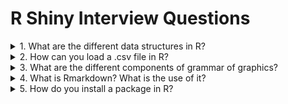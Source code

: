 # R Shiny Interview Questions 

<details>
<summary> 1. What are the different data structures in R?  </summary>
<br/>

Broadly speaking these are Data Structures available in R:
* Vector - A vector is a sequence of data elements of the same basic type. Members in a vector are called components.
* List	- Lists are the R objects which contain elements of different types like − numbers, strings, vectors or another list inside it.
* Matrix - A matrix is a two-dimensional data structure. Matrices are used to bind vectors from the same length.  All the elements of a matrix must be of the same type (numeric, logical, character, complex).
* Dataframe - A data frame is more generic than a matrix, i.e different columns can have different data types (numeric, character, logical, etc). It combines features of matrices and lists like a rectangular list.
  
---
</details>

<details>
<summary> 2. How can you load a .csv file in R?  </summary>
<br/>

```r
house<-read.csv("C:/Users/User/Desktop/data.csv")
```
  
---
</details>

<details>
<summary> 3. What are the different components of grammar of graphics? </summary>
<br/>

Broadly speaking these are different components in grammar of graphics:

* Data layer
* Aesthetics layer
* Geometry layer
* Facet layer
* Co-ordinate layer
* Themes layer
  
---
</details>
  
<details>
<summary> 4. What is Rmarkdown? What is the use of it? </summary>
<br/>

RMarkdown is a reporting tool provided by R. With the help of Rmarkdown, you can create high quality reports of your R code. 

The output format of Rmarkdown can be:

* HTML
* PDF
* WORD
  
---
</details>
  
<details>
<summary> 5. How do you install a package in R? </summary>
<br/>

The below command is used to install a package in R:
```
install.packages(“<package_name>”)
```
  
---
</details>

